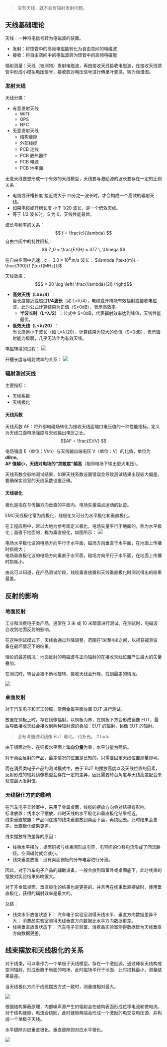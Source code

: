 
> 没有天线，就不会有辐射发射问题。

## 天线基础理论

天线：一种将电信号转为电磁波的装置。  
- 发射：将馈管中的高频电磁能转化为自由空间的电磁波
- 接收：将自由空间中的电磁波转为馈管中的高频电磁能

辐射测量：天线（被测物）发射电磁波，再由接收天线接收电磁波，在接收天线馈管中形成小模拟电压信号，接收机对电压信号进行傅里叶变换，转为频谱图。  


### 发射天线

天线分类：
- 有意发射天线
	- WIFI
	- GPS
	- NFC
- 无意发射天线
	- 结构缝隙
	- 外部线缆
	- PCB 走线
	- PCB 散热器件
	- PCB 电源
	- PCB 地平面

无意天线要想形成一个有效的天线模型，天线要与激励源的波长要存在一定的比例关系：
- 电缆或开槽长度 接近或大于 四分之一波长时，才会构成一个高效的辐射天线。
- 如果电缆或开槽长度 小于 1/20 波长，是一个低效天线。
- 等于 1/2 波长时，S 为 0，天线性能最优。
  

波长与频率的关系：
$$
f = \frac{c}{\lambda}
$$
自由空间中的特性阻抗：
$$
Z_0 = \frac{E}{H} = 377 \, \Omega
$$

在自由空间中光速：$c = 3.0 \times 10^8 \, \text{m/s}$
波长：  $\lambda (\text{m}) = \frac{300}{f (\text{MHz})}$
  
  
天线效率：
$$S = 20 \log \left( \frac{\lambda}{2l} \right)$$
- ​**高效天线（L≥λ/4）​**：  
    当长度接近或超过 ​**1/4波长**​（如 L=λ/4），电缆或开槽能有效辐射或接收电磁波。此时公式计算结果为正值（S>0dB），表示高效率。
    - ​**半波长时（L=λ/2）​**：公式中 S=0dB，代表辐射效率达到峰值，天线性能最优。
- ​**低效天线（L<λ/20）​**：  
    当长度远小于波长（如 L=λ/20），计算结果为较大的负值（S<0dB），表示辐射能力极弱，几乎无法作为有效天线。


电磁转换的过程：
![](picture/Pasted%20image%2020250330184406.png)

开槽长度与辐射效率的关系：
![](picture/Pasted%20image%2020250330184512.png)

### 辐射测试天线

主要指标：
- 天线系数
- 天线极化

#### 天线系数

天线系数 AF：将外部电磁场转化为接收天线面端口电压值的一种性能指标。定义为天线口面电场强度与天线输出电压之比。
$$AF = \frac{E}{V} $$

​电场强度 E（单位：V/m）与天线输出端电压 V（单位：V）的比值，单位为 ​**dB/m**。  
​**AF 值越小，天线对电场的“灵敏度”越高**​（相同电场下输出更大电压）。  

天线系数会影响测试结果，如果天线系数设置错误会导致测试结果出现较大偏差。要确保实验室的天线系数设置正确。


#### 天线极化

极化是指在与传播方向垂直的平面内，电场矢量端点运动的轨迹。

EMC天线极化常为线极化，线极化又可分为水平极化和垂直极化。

在工程应用中，常以大地为参考面定义极化，电场矢量平行于地面的，称为水平极化；垂直于地面的，称为垂直极化，如图所示：
![](picture/Pasted%20image%2020250330185418.png)

电场水平极化波的电场方向平行于水平面，磁场方向垂直于水平面，在地面上传播时损耗大；  
电场垂直极化波的电场方向垂直于水平面，磁场方向平行于水平面，在地面上传播时损耗小。

由此可以知道，在产品测试阶段，线缆垂直放置和天线垂直极化时测试得出的结果最差。


## 反射的影响

### 地面反射

工业和消费电子类产品，通常在 3 米 或 10 米暗室进行测试。在测试时，电磁波会收到地面反射的影响。  

在这种测试模式下，天线会通过升降调整，范围在1米至4米之间，以捕获被测设备在最坏情况下的结果。  

理论的最差情况：地面反射的电磁波与正向辐射的在接收天线位置产生最大的矢量叠加。  

在测试时，转台会被不断地旋转、接收天线会升降，找到最差的情况。

![](picture/Pasted%20image%2020250330213835.png)


### 桌面反射

对于汽车电子和军工领域，常用金属平面放置 EUT 进行测试。  

放置在铜板上时，存在镜像辐射，以铜板为界，在铜板下方会形成镜像 EUT，最后导致接收天线会接收到两种辐射源的叠加：EUT 的辐射，镜像 EUT 的辐射。

> 没有详细说明镜像 EUT 理论。
> 待补充。
> #Todo 

由于镜面对称，在铜板水平面上**法向分量**为零，水平分量为两倍。

对于桌面反射的产品，最差情况的位置是已知的，只需要固定天线位置测量即可。

而在消费类电子产品的测试模式中，由于 EUT 的摆放高度以及天线位置的因素，反射形成的辐射镜像模型会存在一定的差异，因此需要转台角度与天线高度配合来获取最大发射值。  


### 天线极化方向的影响

在汽车电子实验室中，采用了金属桌面，线缆的摆放方向会对结果有影响。  
标准放置：线束水平摆放，此时天线的水平极化和垂直极化结果相近。  
线束垂直放置：产品间连接的线束垂直放到桌面下面，再绕回去。此时结果会更差。垂直极化结果更差。

线束摆放导致差异的原因：
- 线束水平摆放：桌面铜板与线束间形成电容，电容间的位移电流形成了回流路径。空间辐射就会减小。
- 线束垂直放置：没有桌面铜板的分布电容进行分流。

因此，对于汽车电子产品的辅助设备，一般会放到暗室外或桌面底下，此时线束的摆放对实验结果影响很大。

对于非金属桌面，垂直极化的结果也是更差的。并且再在线束垂直摆放时，使用垂直极化，获得的辐射效率是最大的。

总结：
- 线束水平放置状态下： 汽车电子实验室测得天线水平、垂直方向数据差异不大； 消费品实验室测得天线垂直方向数据比水平方向数据更差。
- 线束垂直放置状态下： 汽车电子实验室、消费品实验室测得数据皆为天线垂直方向数据更差。


## 线束摆放和天线极化的关系

对于线束，可以看作为一个单极子天线模型。存在一个激励源，通过棒状天线构成空间辐射，形成垂直于地面的电场，此时磁场平行于地面，此时损耗最小，测量结果最差。

当天线极化方向于线缆摆放方式一致时，测量值相对最大。

![](picture/Pasted%20image%2020250330223114.png)

根据结构屏蔽原理，内部噪声源产生的辐射会在结构表面形成位移电流和微电流。  
对于结构缝隙，电流会绕回，此时缝隙两端会形成一个激励的电交变电压源，并构成一个单极子天线。  

水平缝隙对应垂直极化。垂直缝隙则对应水平极化。

![](picture/Pasted%20image%2020250330223553.png)